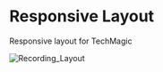 # Responsive Layout
Responsive layout for TechMagic

![Recording_Layout](https://user-images.githubusercontent.com/80065994/174165869-99577fef-36c7-4f53-9405-61f221c6d3a4.gif)

